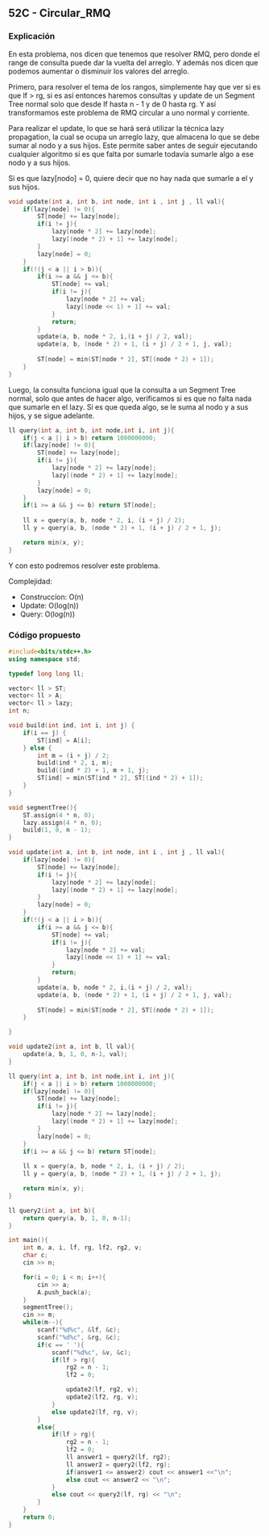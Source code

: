 ## 52C - Circular_RMQ

### Explicación

En esta problema, nos dicen que tenemos que resolver RMQ, pero donde el range de consulta puede dar la vuelta del arreglo. Y además nos dicen que podemos aumentar o disminuir los valores del arreglo.

Primero, para resolver el tema de los rangos, simplemente hay que ver si es que lf > rg, si es así entonces haremos consultas y update de un Segment Tree normal solo que desde lf hasta n - 1 y de 0 hasta rg. Y así transformamos este problema de RMQ circular a uno normal y corriente.

Para realizar el update, lo que se hará será utilizar la técnica lazy propagation, la cual se ocupa un arreglo lazy, que almacena lo que se debe sumar al nodo y a sus hijos. Este permite saber antes de seguir ejecutando cualquier algoritmo si es que falta por sumarle todavía sumarle algo a ese nodo y a sus hijos. 

Si es que lazy[nodo] = 0, quiere decir que no hay nada que sumarle a el y sus hijos.

```Cpp
void update(int a, int b, int node, int i , int j , ll val){
    if(lazy[node] != 0){
        ST[node] += lazy[node];
        if(i != j){
            lazy[node * 2] += lazy[node];
            lazy[(node * 2) + 1] += lazy[node];
        }
        lazy[node] = 0;
    }
    if(!(j < a || i > b)){
	    if(i >= a && j <= b){
	        ST[node] += val;
	        if(i != j){
	            lazy[node * 2] += val;
	            lazy[(node << 1) + 1] += val;
	        }
	        return;
	    }
	    update(a, b, node * 2, i,(i + j) / 2, val);
	    update(a, b, (node * 2) + 1, (i + j) / 2 + 1, j, val);
	    
	    ST[node] = min(ST[node * 2], ST[(node * 2) + 1]);
	}
}
```

Luego, la consulta funciona igual que la consulta a un Segment Tree normal, solo que antes de hacer algo, verificamos si es que no falta nada que sumarle en el lazy. Si es que queda algo, se le suma al nodo y a sus hijos, y se sigue adelante.

```Cpp
ll query(int a, int b, int node,int i, int j){
    if(j < a || i > b) return 1000000000;
    if(lazy[node] != 0){
        ST[node] += lazy[node];
        if(i != j){
            lazy[node * 2] += lazy[node];
            lazy[(node * 2) + 1] += lazy[node];
        }
        lazy[node] = 0;
    }
    if(i >= a && j <= b) return ST[node];
    
    ll x = query(a, b, node * 2, i, (i + j) / 2);
    ll y = query(a, b, (node * 2) + 1, (i + j) / 2 + 1, j);

    return min(x, y);
}
```

Y con esto podremos resolver este problema.

Complejidad:

* Construccion: O(n)
* Update: O(log(n))
* Query: O(log(n))


### Código propuesto

```Cpp
#include<bits/stdc++.h>
using namespace std;

typedef long long ll;

vector< ll > ST;
vector< ll > A;
vector< ll > lazy;
int n;

void build(int ind, int i, int j) {
    if(i == j) {
        ST[ind] = A[i];
    } else {
        int m = (i + j) / 2;
        build(ind * 2, i, m);
        build((ind * 2) + 1, m + 1, j);
        ST[ind] = min(ST[ind * 2], ST[(ind * 2) + 1]);
    }
}

void segmentTree(){
	ST.assign(4 * n, 0);
	lazy.assign(4 * n, 0);
	build(1, 0, n - 1);
}

void update(int a, int b, int node, int i , int j , ll val){
    if(lazy[node] != 0){
        ST[node] += lazy[node];
        if(i != j){
            lazy[node * 2] += lazy[node];
            lazy[(node * 2) + 1] += lazy[node];
        }
        lazy[node] = 0;
    }
    if(!(j < a || i > b)){
	    if(i >= a && j <= b){
	        ST[node] += val;
	        if(i != j){
	            lazy[node * 2] += val;
	            lazy[(node << 1) + 1] += val;
	        }
	        return;
	    }
	    update(a, b, node * 2, i,(i + j) / 2, val);
	    update(a, b, (node * 2) + 1, (i + j) / 2 + 1, j, val);
	    
	    ST[node] = min(ST[node * 2], ST[(node * 2) + 1]);
	}

}

void update2(int a, int b, ll val){
    update(a, b, 1, 0, n-1, val);
}

ll query(int a, int b, int node,int i, int j){
    if(j < a || i > b) return 1000000000;
    if(lazy[node] != 0){
        ST[node] += lazy[node];
        if(i != j){
            lazy[node * 2] += lazy[node];
            lazy[(node * 2) + 1] += lazy[node];
        }
        lazy[node] = 0;
    }
    if(i >= a && j <= b) return ST[node];
    
    ll x = query(a, b, node * 2, i, (i + j) / 2);
    ll y = query(a, b, (node * 2) + 1, (i + j) / 2 + 1, j);

    return min(x, y);
}

ll query2(int a, int b){
    return query(a, b, 1, 0, n-1);
}

int main(){
	int m, a, i, lf, rg, lf2, rg2, v;
	char c;
	cin >> n;

	for(i = 0; i < n; i++){
		cin >> a;
		A.push_back(a);
	}
	segmentTree();
	cin >> m;
	while(m--){
		scanf("%d%c", &lf, &c);
		scanf("%d%c", &rg, &c);
		if(c == ' '){
			scanf("%d%c", &v, &c);
			if(lf > rg){
				rg2 = n - 1;
				lf2 = 0;

				update2(lf, rg2, v);
				update2(lf2, rg, v);
			}
			else update2(lf, rg, v);
		}
		else{
			if(lf > rg){
				rg2 = n - 1;
				lf2 = 0;
				ll answer1 = query2(lf, rg2);
				ll answer2 = query2(lf2, rg);
				if(answer1 <= answer2) cout << answer1 <<"\n";
				else cout << answer2 << "\n";
			}
			else cout << query2(lf, rg) << "\n";
		}
	}
	return 0;
}
```